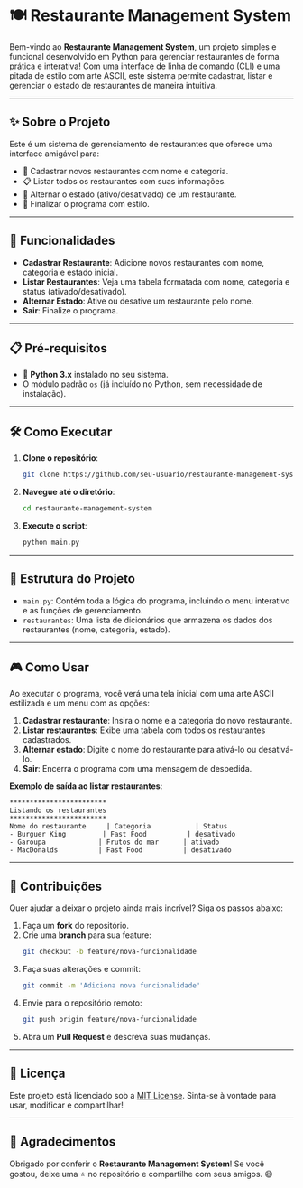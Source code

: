 # 🍽️ Restaurante Management System

Bem-vindo ao **Restaurante Management System**, um projeto simples e funcional desenvolvido em Python para gerenciar restaurantes de forma prática e interativa! Com uma interface de linha de comando (CLI) e uma pitada de estilo com arte ASCII, este sistema permite cadastrar, listar e gerenciar o estado de restaurantes de maneira intuitiva.

---

## ✨ Sobre o Projeto

Este é um sistema de gerenciamento de restaurantes que oferece uma interface amigável para:
- 📝 Cadastrar novos restaurantes com nome e categoria.
- 📋 Listar todos os restaurantes com suas informações.
- 🔄 Alternar o estado (ativo/desativado) de um restaurante.
- 🚪 Finalizar o programa com estilo.

---

## 🚀 Funcionalidades

- **Cadastrar Restaurante**: Adicione novos restaurantes com nome, categoria e estado inicial.
- **Listar Restaurantes**: Veja uma tabela formatada com nome, categoria e status (ativado/desativado).
- **Alternar Estado**: Ative ou desative um restaurante pelo nome.
- **Sair**: Finalize o programa.

---

## 📋 Pré-requisitos

- 🐍 **Python 3.x** instalado no seu sistema.
- O módulo padrão `os` (já incluído no Python, sem necessidade de instalação).

---

## 🛠️ Como Executar

1. **Clone o repositório**:
   ```bash
   git clone https://github.com/seu-usuario/restaurante-management-system.git
   ```

2. **Navegue até o diretório**:
   ```bash
   cd restaurante-management-system
   ```

3. **Execute o script**:
   ```bash
   python main.py
   ```

---

## 📂 Estrutura do Projeto

- `main.py`: Contém toda a lógica do programa, incluindo o menu interativo e as funções de gerenciamento.
- `restaurantes`: Uma lista de dicionários que armazena os dados dos restaurantes (nome, categoria, estado).

---

## 🎮 Como Usar

Ao executar o programa, você verá uma tela inicial com uma arte ASCII estilizada e um menu com as opções:
1. **Cadastrar restaurante**: Insira o nome e a categoria do novo restaurante.
2. **Listar restaurantes**: Exibe uma tabela com todos os restaurantes cadastrados.
3. **Alternar estado**: Digite o nome do restaurante para ativá-lo ou desativá-lo.
4. **Sair**: Encerra o programa com uma mensagem de despedida.

**Exemplo de saída ao listar restaurantes**:
```
************************
Listando os restaurantes
************************
Nome do restaurante     | Categoria           | Status
- Burguer King         | Fast Food          | desativado
- Garoupa             | Frutos do mar      | ativado
- MacDonalds          | Fast Food          | desativado
```

---

## 🤝 Contribuições

Quer ajudar a deixar o projeto ainda mais incrível? Siga os passos abaixo:

1. Faça um **fork** do repositório.
2. Crie uma **branch** para sua feature:
   ```bash
   git checkout -b feature/nova-funcionalidade
   ```
3. Faça suas alterações e commit:
   ```bash
   git commit -m 'Adiciona nova funcionalidade'
   ```
4. Envie para o repositório remoto:
   ```bash
   git push origin feature/nova-funcionalidade
   ```
5. Abra um **Pull Request** e descreva suas mudanças.

---

## 📜 Licença

Este projeto está licenciado sob a [MIT License](LICENSE). Sinta-se à vontade para usar, modificar e compartilhar!

---

## 🌟 Agradecimentos

Obrigado por conferir o **Restaurante Management System**! Se você gostou, deixe uma ⭐ no repositório e compartilhe com seus amigos. 😄
